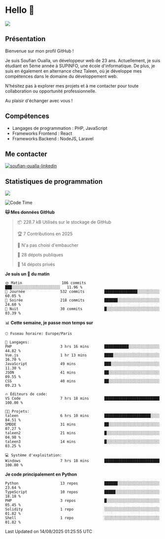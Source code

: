# Hello 👋

![](https://komarev.com/ghpvc/?username=OSoufian&color=1a1b27)

## Présentation

Bienvenue sur mon profil GitHub !

Je suis Soufian Oualla, un développeur web de 23 ans. Actuellement, je suis étudiant en 5ème année à SUPINFO, une école d'informatique. De plus, je suis en également en alternance chez Taleen, où je développe mes compétences dans le domaine du développement web.

N'hésitez pas à explorer mes projets et à me contacter pour toute collaboration ou opportunité professionnelle.

Au plaisir d'échanger avec vous !

## Compétences

- Langages de programmation : PHP, JavaScript
- Frameworks Frontend : React
- Frameworks Backend : NodeJS, Laravel

## Me contacter

<p>
<a href="https://www.linkedin.com/in/soufian-oualla/" target="_blank"><img align="center" src="https://img.shields.io/badge/-LinkedIn-0077B5?style=for-the-badge&logo=Linkedin&logoColor=white" alt="soufian-oualla-linkedin"/></a>

## Statistiques de programmation

<a href="https://github-readme-stats.vercel.app/api/top-langs/?username=OSoufian&layout=compact">
  <img align="center" src="https://github-readme-stats.vercel.app/api/top-langs/?username=OSoufian&layout=compact"/>
</a>

<br />

<!--START_SECTION:waka-->
![Code Time](http://img.shields.io/badge/Code%20Time-530%20hrs%2035%20mins-blue)

**🐱 Mes données GitHub** 

> 📦 228.7 kB Utilisés sur le stockage de GitHub 
 > 
> 🏆 7 Contributions en 2025
 > 
> 🚫 N'a pas choisi d'embaucher
 > 
> 📜 28 dépots publiques 
 > 
> 🔑 14 dépots privés 
 > 
**Je suis un 🐤 du matin** 

```text
🌞 Matin                  106 commits         ███░░░░░░░░░░░░░░░░░░░░░░   11.96 % 
🌆 Journée                532 commits         ███████████████░░░░░░░░░░   60.05 % 
🌃 Soirée                 218 commits         ██████░░░░░░░░░░░░░░░░░░░   24.60 % 
🌙 Nuit                   30 commits          █░░░░░░░░░░░░░░░░░░░░░░░░   03.39 % 
```


📊 **Cette semaine, je passe mon temps sur** 

```text
🕑︎ Fuseau horaire: Europe/Paris

💬 Langages: 
PHP                      3 hrs 16 mins       ███████████░░░░░░░░░░░░░░   44.82 % 
Vue.js                   1 hr 13 mins        ████░░░░░░░░░░░░░░░░░░░░░   16.70 % 
JavaScript               49 mins             ███░░░░░░░░░░░░░░░░░░░░░░   11.30 % 
JSON                     41 mins             ██░░░░░░░░░░░░░░░░░░░░░░░   09.55 % 
CSS                      40 mins             ██░░░░░░░░░░░░░░░░░░░░░░░   09.23 % 

🔥 Éditeurs de code: 
VS Code                  7 hrs 18 mins       █████████████████████████   100.00 % 

🐱‍💻 Projets: 
taleen                   6 hrs 10 mins       █████████████████████░░░░   84.51 % 
5MDDE                    31 mins             ██░░░░░░░░░░░░░░░░░░░░░░░   07.27 % 
taleen2                  21 mins             █░░░░░░░░░░░░░░░░░░░░░░░░   04.98 % 
taleen3                  14 mins             █░░░░░░░░░░░░░░░░░░░░░░░░   03.25 % 

💻 Système d'exploitation: 
Windows                  7 hrs 18 mins       █████████████████████████   100.00 % 
```

**Je code principalement en Python** 

```text
Python                   13 repos            ██████░░░░░░░░░░░░░░░░░░░   23.64 % 
TypeScript               10 repos            █████░░░░░░░░░░░░░░░░░░░░   18.18 % 
PHP                      3 repos             █░░░░░░░░░░░░░░░░░░░░░░░░   05.45 % 
Solidity                 1 repo              ░░░░░░░░░░░░░░░░░░░░░░░░░   01.82 % 
Shell                    1 repo              ░░░░░░░░░░░░░░░░░░░░░░░░░   01.82 % 
```




 Last Updated on 14/08/2025 01:25:55 UTC
<!--END_SECTION:waka-->

